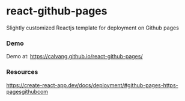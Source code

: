 # react-github-pages
Slightly customized Reactjs template for deployment on Github pages


### Demo
Demo at: https://calvang.github.io/react-github-pages/

### Resources
https://create-react-app.dev/docs/deployment/#github-pages-https-pagesgithubcom
